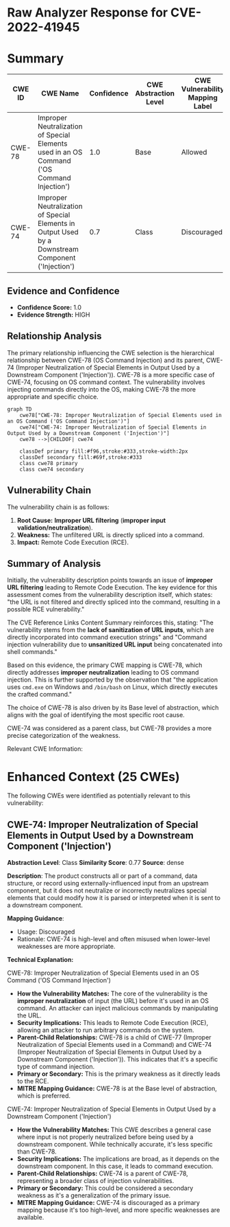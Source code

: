 # Raw Analyzer Response for CVE-2022-41945

# Summary
| CWE ID | CWE Name | Confidence | CWE Abstraction Level | CWE Vulnerability Mapping Label | CWE-Vulnerability Mapping Notes |
|---|---|---|---|---|---|
| CWE-78 | Improper Neutralization of Special Elements used in an OS Command ('OS Command Injection') | 1.0 | Base | Allowed | Primary CWE |
| CWE-74 | Improper Neutralization of Special Elements in Output Used by a Downstream Component ('Injection') | 0.7 | Class | Discouraged | Secondary Candidate |

## Evidence and Confidence

*   **Confidence Score:** 1.0
*   **Evidence Strength:** HIGH

## Relationship Analysis
The primary relationship influencing the CWE selection is the hierarchical relationship between CWE-78 (OS Command Injection) and its parent, CWE-74 (Improper Neutralization of Special Elements in Output Used by a Downstream Component ('Injection')). CWE-78 is a more specific case of CWE-74, focusing on OS command context. The vulnerability involves injecting commands directly into the OS, making CWE-78 the more appropriate and specific choice.

```mermaid
graph TD
    cwe78["CWE-78: Improper Neutralization of Special Elements used in an OS Command ('OS Command Injection')"]
    cwe74["CWE-74: Improper Neutralization of Special Elements in Output Used by a Downstream Component ('Injection')"]
    cwe78 -->|CHILDOF| cwe74
    
    classDef primary fill:#f96,stroke:#333,stroke-width:2px
    classDef secondary fill:#69f,stroke:#333
    class cwe78 primary
    class cwe74 secondary
```

## Vulnerability Chain
The vulnerability chain is as follows:
1.  **Root Cause:** **Improper URL filtering** (**improper input validation/neutralization**).
2.  **Weakness:** The unfiltered URL is directly spliced into a command.
3.  **Impact:** Remote Code Execution (RCE).

## Summary of Analysis
Initially, the vulnerability description points towards an issue of **improper URL filtering** leading to Remote Code Execution. The key evidence for this assessment comes from the vulnerability description itself, which states: "the URL is not filtered and directly spliced into the command, resulting in a possible RCE vulnerability."

The CVE Reference Links Content Summary reinforces this, stating: "The vulnerability stems from the **lack of sanitization of URL inputs**, which are directly incorporated into command execution strings" and "Command injection vulnerability due to **unsanitized URL input** being concatenated into shell commands."

Based on this evidence, the primary CWE mapping is CWE-78, which directly addresses **improper neutralization** leading to OS command injection. This is further supported by the observation that "the application uses `cmd.exe` on Windows and `/bin/bash` on Linux, which directly executes the crafted command."

The choice of CWE-78 is also driven by its Base level of abstraction, which aligns with the goal of identifying the most specific root cause.

CWE-74 was considered as a parent class, but CWE-78 provides a more precise categorization of the weakness.

Relevant CWE Information:

# Enhanced Context (25 CWEs)
The following CWEs were identified as potentially relevant to this vulnerability:

## CWE-74: Improper Neutralization of Special Elements in Output Used by a Downstream Component ('Injection')
**Abstraction Level**: Class
**Similarity Score**: 0.77
**Source**: dense

**Description**:
The product constructs all or part of a command, data structure, or record using externally-influenced input from an upstream component, but it does not neutralize or incorrectly neutralizes special elements that could modify how it is parsed or interpreted when it is sent to a downstream component.

**Mapping Guidance**:
- Usage: Discouraged
- Rationale: CWE-74 is high-level and often misused when lower-level weaknesses are more appropriate.

**Technical Explanation:**

CWE-78: Improper Neutralization of Special Elements used in an OS Command ('OS Command Injection')

*   **How the Vulnerability Matches:** The core of the vulnerability is the **improper neutralization** of input (the URL) before it's used in an OS command. An attacker can inject malicious commands by manipulating the URL.
*   **Security Implications:** This leads to Remote Code Execution (RCE), allowing an attacker to run arbitrary commands on the system.
*   **Parent-Child Relationships:** CWE-78 is a child of CWE-77 (Improper Neutralization of Special Elements used in a Command) and CWE-74 (Improper Neutralization of Special Elements in Output Used by a Downstream Component ('Injection')). This indicates that it's a specific type of command injection.
*   **Primary or Secondary:** This is the primary weakness as it directly leads to the RCE.
*   **MITRE Mapping Guidance:** CWE-78 is at the Base level of abstraction, which is preferred.

CWE-74: Improper Neutralization of Special Elements in Output Used by a Downstream Component ('Injection')

*   **How the Vulnerability Matches:** This CWE describes a general case where input is not properly neutralized before being used by a downstream component. While technically accurate, it's less specific than CWE-78.
*   **Security Implications:** The implications are broad, as it depends on the downstream component. In this case, it leads to command execution.
*   **Parent-Child Relationships:** CWE-74 is a parent of CWE-78, representing a broader class of injection vulnerabilities.
*   **Primary or Secondary:** This could be considered a secondary weakness as it's a generalization of the primary issue.
*   **MITRE Mapping Guidance:** CWE-74 is discouraged as a primary mapping because it's too high-level, and more specific weaknesses are available.